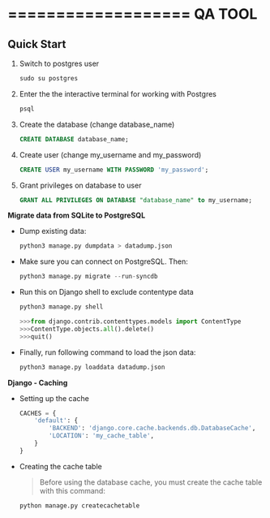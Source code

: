 ===================
QA TOOL
===================

Quick Start
-----------
1. Switch to postgres user
    ``` python
    sudo su postgres
    ```
2. Enter the the interactive terminal for working with Postgres
    ``` sql
    psql
    ```
3. Create the database (change database_name)
    ``` sql
    CREATE DATABASE database_name;
    ```
4. Create user (change my_username and my_password)
    ``` sql
    CREATE USER my_username WITH PASSWORD 'my_password';
    ```
5. Grant privileges on database to user
    ``` sql
    GRANT ALL PRIVILEGES ON DATABASE "database_name" to my_username;
    ```

**Migrate data from SQLite to PostgreSQL**

* Dump existing data:
    ``` python
    python3 manage.py dumpdata > datadump.json
    ```
* Make sure you can connect on PostgreSQL. Then:
    ``` python
    python3 manage.py migrate --run-syncdb
    ```
* Run this on Django shell to exclude contentype data

    ``` python
    python3 manage.py shell
    ```

    ``` python
    >>>from django.contrib.contenttypes.models import ContentType
    >>>ContentType.objects.all().delete()
    >>>quit()
    ```

* Finally, run following command to load the json data:
    ``` python
    python3 manage.py loaddata datadump.json
    ```
**Django - Caching**
* Setting up the cache

    ``` python
    CACHES = {
        'default': {
            'BACKEND': 'django.core.cache.backends.db.DatabaseCache',
            'LOCATION': 'my_cache_table',
        }
    }
    ```

* Creating the cache table
    > Before using the database cache, you must create the cache table with this command:

    ``` python
    python manage.py createcachetable
    ```